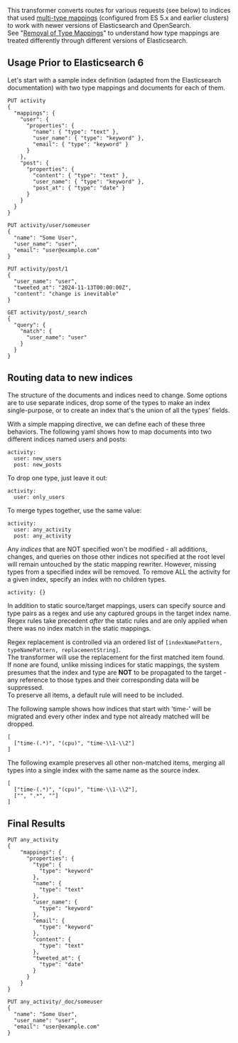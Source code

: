 This transformer converts routes for various requests (see below) to indices that used
[multi-type mappings](https://www.elastic.co/guide/en/elasticsearch/reference/5.6/mapping.html) (configured from ES 5.x 
and earlier clusters) to work with newer versions of Elasticsearch and OpenSearch.  
See "[Removal of Type Mappings](https://www.elastic.co/guide/en/elasticsearch/reference/7.10/removal-of-types.html)"
to understand how type mappings are treated differently through different versions of Elasticsearch.

## Usage Prior to Elasticsearch 6 

Let's start with a sample index definition (adapted from the Elasticsearch documentation) with two type mappings and 
documents for each of them.
```
PUT activity
{
  "mappings": {
    "user": {
      "properties": {
        "name": { "type": "text" },
        "user_name": { "type": "keyword" },
        "email": { "type": "keyword" }
      }
    },
    "post": {
      "properties": {
        "content": { "type": "text" },
        "user_name": { "type": "keyword" },
        "post_at": { "type": "date" }
      }
    }
  }
}

PUT activity/user/someuser
{
  "name": "Some User",
  "user_name": "user",
  "email": "user@example.com"
}

PUT activity/post/1
{
  "user_name": "user",
  "tweeted_at": "2024-11-13T00:00:00Z",
  "content": "change is inevitable"
}

GET activity/post/_search
{
  "query": {
    "match": {
      "user_name": "user"
    }
  }
}
```

## Routing data to new indices

The structure of the documents and indices need to change.  Some options are to use separate indices, drop some of 
the types to make an index single-purpose, or to create an index that's the union of all the types' fields.

With a simple mapping directive, we can define each of these three behaviors.  The following yaml shows how to map 
documents into two different indices named users and posts: 
```
activity:
  user: new_users
  post: new_posts
```

To drop one type, just leave it out:
```
activity:
  user: only_users
```

To merge types together, use the same value:
```
activity:
  user: any_activity
  post: any_activity
```

Any _indices_ that are NOT specified won't be modified - all additions, changes, and queries on those other indices not
specified at the root level will remain untouched by the static mapping rewriter.  However, missing types from a 
specified index will be removed.  To remove ALL the activity for a given index, specify an index with no
children types.
```
activity: {}
```

In addition to static source/target mappings, users can specify source and type pairs as a regex and use any captured 
groups in the target index name.  Regex rules take precedent _after_ the static rules and are only applied when there 
was no index match in the static mappings.  

Regex replacement is controlled via an ordered list of `[indexNamePattern, typeNamePattern, replacementString]`.  
The transformer will use the replacement for the first matched item found.  
If none are found, unlike missing indices for static mappings, the system presumes that the index and type are 
**NOT** to be propagated to the target - any reference to those types and their corresponding data will be suppressed.  
To preserve all items, a default rule will need to be included.  

The following sample shows how indices that start with 'time-' will be migrated and every other index and type not
already matched will be dropped.
```
[
  ["time-(.*)", "(cpu)", "time-\\1-\\2"]
]
```

The following example preserves all other non-matched items, 
merging all types into a single index with the same name as the source index.
```
[
  ["time-(.*)", "(cpu)", "time-\\1-\\2"],
  ["", ".*", ""]
]
```

## Final Results

``` 
PUT any_activity
{
    "mappings": {
      "properties": {
        "type": {
          "type": "keyword"
        },
        "name": {
          "type": "text"
        },
        "user_name": {
          "type": "keyword"
        },
        "email": {
          "type": "keyword"
        },
        "content": {
          "type": "text"
        },
        "tweeted_at": {
          "type": "date"
        }
      }
    }
}

PUT any_activity/_doc/someuser
{
  "name": "Some User",
  "user_name": "user",
  "email": "user@example.com"
}


```